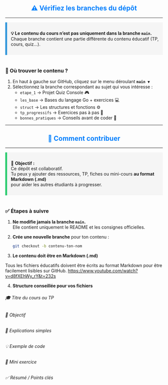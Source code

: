 <h2 align="center" style="color:#007ffd;">⚠️ Vérifiez les branches du dépôt</h2>

---

<div style="background-color:#f5f5f5; border-left:6px solid #3498db; padding:12px;">

<b>💡 Le contenu du cours n’est pas uniquement dans la branche <code>main</code>.</b>  
Chaque branche contient une partie différente du contenu éducatif (TP, cours, quiz…).

</div>

<br/>

### 🧭 Où trouver le contenu ?

1. En haut à gauche sur GitHub, cliquez sur le menu déroulant <b><code>main ▼</code></b>  
2. Sélectionnez la branche correspondant au sujet qui vous intéresse :
   - <code>etape_1</code> → Projet Quiz Console 🎮  
   - <code>les_base</code> → Bases du langage Go + exercices 💻  
   - <code>struct</code> → Les structures et fonctions ⚙️  
   - <code>tp_progressifs</code> → Exercices pas à pas 🧩  
   - <code>bonnes_pratiques</code> → Conseils avant de coder 🚀  

---

<h2 align="center" style="color:#007ffd;">🤝 Comment contribuer</h2>

---

<div style="background-color:#f5f5f5; border-left:6px solid #2ecc71; padding:12px;">

📘 **Objectif :**  
Ce dépôt est collaboratif.  
Tu peux y ajouter des ressources, TP, fiches ou mini-cours **au format Markdown (.md)**  
pour aider les autres étudiants à progresser.

</div>

<br/>

### ✅ Étapes à suivre

1. **Ne modifie jamais la branche `main`.**  
   Elle contient uniquement le README et les consignes officielles.

2. **Crée une nouvelle branche** pour ton contenu :
   ```bash
   git checkout -b contenu-ton-nom

3. **Le contenu doit être en Markdown (.md)**

Tous les fichiers éducatifs doivent être écrits au format Markdown
pour être facilement lisibles sur GitHub.
https://www.youtube.com/watch?v=d8fXEhWy_rY&t=232s

 4. **Structure conseillée pour vos fichiers**
###### 🎓 Titre du cours ou TP
###### 🎯 Objectif
###### 📘 Explications simples
###### 💡 Exemple de code
###### 🧪 Mini exercice
###### ✅ Résumé / Points clés
